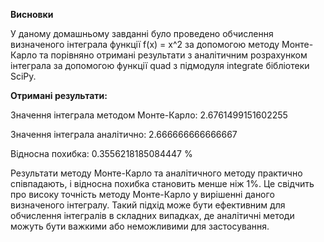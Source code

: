 **Висновки**

У даному домашньому завданні було проведено обчислення визначеного інтеграла функції 
 f(x) = x^2 за допомогою методу Монте-Карло та порівняно отримані результати з аналітичним розрахунком інтеграла за допомогою функції quad з підмодуля integrate бібліотеки SciPy.

**Отримані результати:**

Значення інтеграла методом Монте-Карло: 2.6761499151602255

Значення інтеграла аналітично: 2.666666666666667

Відносна похибка: 0.3556218185084447 %

Результати методу Монте-Карло та аналітичного методу практично співпадають, і відносна похибка становить менше ніж 1%. Це свідчить про високу точність методу Монте-Карло у вирішенні даного визначеного інтегралу. Такий підхід може бути ефективним для обчислення інтегралів в складних випадках, де аналітичні методи можуть бути важкими або неможливими для застосування.

